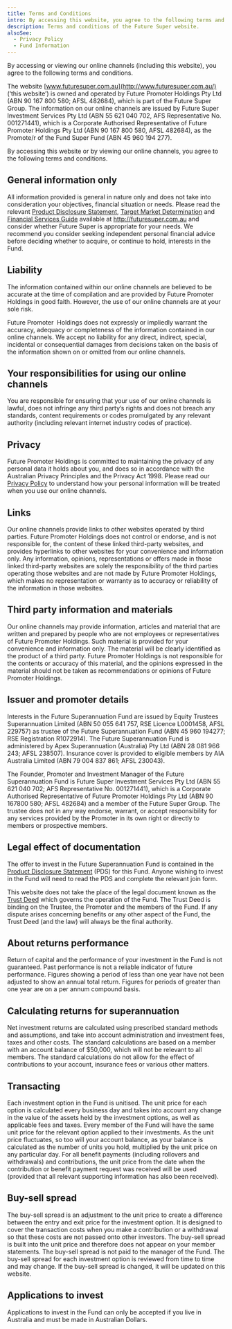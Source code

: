 ```yaml
---
title: Terms and Conditions
intro: By accessing this website, you agree to the following terms and conditions.
description: Terms and conditions of the Future Super website.
alsoSee:
  - Privacy Policy
  - Fund Information
---
```


By accessing or viewing our online channels (including this website), you agree to the following terms and conditions.

The website [www.futuresuper.com.au](http://www.futuresuper.com.au/) (‘this website’) is owned and operated by Future Promoter Holdings Pty Ltd (ABN 90 167 800 580; AFSL 482684), which is part of the Future Super Group. The information on our online channels are issued by Future Super Investment Services Pty Ltd (ABN 55 621 040 702, AFS Representative No. 001271441), which is a Corporate Authorised Representative of Future Promoter Holdings Pty Ltd (ABN 90 167 800 580, AFSL 482684), as the Promote/r of the Fund Super Fund (ABN 45 960 194 277).

By accessing this website or by viewing our online channels, you agree to the following terms and conditions.

## General information only

All information provided is general in nature only and does not take into consideration your objectives, financial situation or needs. Please read the relevant [Product Disclosure Statement](https://www.futuresuper.com.au/pds), [Target Market Determination](https://www.futuresuper.com.au/tmd) and [Financial Services Guide](https://www.futuresuper.com.au/fsg) available at http://futuresuper.com.au and consider whether Future Super is appropriate for your needs. We recommend you consider seeking independent personal financial advice before deciding whether to acquire, or continue to hold, interests in the Fund.

## Liability

The information contained within our online channels are believed to be accurate at the time of compilation and are provided by Future Promoter Holdings in good faith. However, the use of our online channels are at your sole risk.

Future Promoter  Holdings does not expressly or impliedly warrant the accuracy, adequacy or completeness of the information contained in our online channels. We accept no liability for any direct, indirect, special, incidental or consequential damages from decisions taken on the basis of the information shown on or omitted from our online channels.

## Your responsibilities for using our online channels

You are responsible for ensuring that your use of our online channels is lawful, does not infringe any third party’s rights and does not breach any standards, content requirements or codes promulgated by any relevant authority (including relevant internet industry codes of practice).

## Privacy

Future Promoter Holdings is committed to maintaining the privacy of any personal data it holds about you, and does so in accordance with the Australian Privacy Principles and the Privacy Act 1998. Please read our [Privacy Policy](https://www.myfuturesuper.com.au/privacy-policy/) to understand how your personal information will be treated when you use our online channels.

## Links

Our online channels provide links to other websites operated by third parties. Future Promoter Holdings does not control or endorse, and is not responsible for, the content of these linked third-party websites, and provides hyperlinks to other websites for your convenience and information only. Any information, opinions, representations or offers made in those linked third-party websites are solely the responsibility of the third parties operating those websites and are not made by Future Promoter Holdings, which makes no representation or warranty as to accuracy or reliability of the information in those websites.

## Third party information and materials

Our online channels may provide information, articles and material that are written and prepared by people who are not employees or representatives of Future Promoter Holdings. Such material is provided for your convenience and information only. The material will be clearly identified as the product of a third party. Future Promoter Holdings is not responsible for the contents or accuracy of this material, and the opinions expressed in the material should not be taken as recommendations or opinions of Future Promoter Holdings.

## Issuer and promoter details

Interests in the Future Superannuation Fund are issued by Equity Trustees Superannuation Limited (ABN 50 055 641 757, RSE Licence L0001458, AFSL 229757) as trustee of the Future Superannuation Fund (ABN 45 960 194277; RSE Registration R1072914). The Future Superannuation Fund is administered by Apex Superannuation (Australia) Pty Ltd (ABN 28 081 966 243; AFSL 238507). Insurance cover is provided to eligible members by AIA Australia Limited (ABN 79 004 837 861; AFSL 230043).

The Founder, Promoter and Investment Manager of the Future Superannuation Fund is Future Super Investment Services Pty Ltd (ABN 55 621 040 702; AFS Representative No. 001271441), which is a Corporate Authorised Representative of Future Promoter Holdings Pty Ltd (ABN 90 167800 580; AFSL 482684) and a member of the Future Super Group. The trustee does not in any way endorse, warrant, or accept responsibility for any services provided by the Promoter in its own right or directly to members or prospective members.

## Legal effect of documentation

The offer to invest in the Future Superannuation Fund is contained in the [Product Disclosure Statement](https://www.futuresuper.com.au/pds) (PDS) for this Fund. Anyone wishing to invest in the Fund will need to read the PDS and complete the relevant join form.

This website does not take the place of the legal document known as the [Trust Deed](https://www.futuresuper.com.au/documents-and-forms/#trust-deed) which governs the operation of the Fund. The Trust Deed is binding on the Trustee, the Promoter and the members of the Fund. If any dispute arises concerning benefits or any other aspect of the Fund, the Trust Deed (and the law) will always be the final authority.

## About returns performance

Return of capital and the performance of your investment in the Fund is not guaranteed. Past performance is not a reliable indicator of future performance. Figures showing a period of less than one year have not been adjusted to show an annual total return. Figures for periods of greater than one year are on a per annum compound basis.

## Calculating returns for superannuation

Net investment returns are calculated using prescribed standard methods and assumptions, and take into account administration and investment fees, taxes and other costs. The standard calculations are based on a member with an account balance of $50,000, which will not be relevant to all members. The standard calculations do not allow for the effect of contributions to your account, insurance fees or various other matters.

## Transacting

Each investment option in the Fund is unitised. The unit price for each option is calculated every business day and takes into account any change in the value of the assets held by the investment options, as well as applicable fees and taxes. Every member of the Fund will have the same unit price for the relevant option applied to their investments. As the unit price fluctuates, so too will your account balance, as your balance is calculated as the number of units you hold, multiplied by the unit price on any particular day. For all benefit payments (including rollovers and withdrawals) and contributions, the unit price from the date when the contribution or benefit payment request was received will be used (provided that all relevant supporting information has also been received).

## Buy-sell spread

The buy-sell spread is an adjustment to the unit price to create a difference between the entry and exit price for the investment option. It is designed to cover the transaction costs when you make a contribution or a withdrawal so that these costs are not passed onto other investors. The buy-sell spread is built into the unit price and therefore does not appear on your member statements. The buy-sell spread is not paid to the manager of the Fund. The buy-sell spread for each investment option is reviewed from time to time and may change. If the buy-sell spread is changed, it will be updated on this website.

## Applications to invest

Applications to invest in the Fund can only be accepted if you live in Australia and must be made in Australian Dollars.
